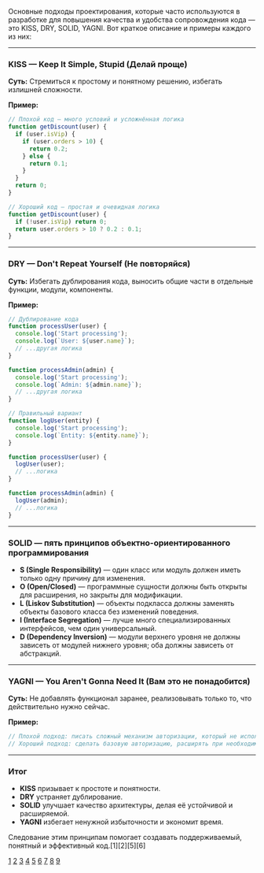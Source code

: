 Основные подходы проектирования, которые часто используются в разработке для повышения качества и удобства сопровождения кода — это KISS, DRY, SOLID, YAGNI. Вот краткое описание и примеры каждого из них:

---

### KISS — Keep It Simple, Stupid (Делай проще)

**Суть:** Стремиться к простому и понятному решению, избегать излишней сложности.

**Пример:**

```js
// Плохой код — много условий и усложнённая логика
function getDiscount(user) {
  if (user.isVip) {
    if (user.orders > 10) {
      return 0.2;
    } else {
      return 0.1;
    }
  }
  return 0;
}

// Хороший код — простая и очевидная логика
function getDiscount(user) {
  if (!user.isVip) return 0;
  return user.orders > 10 ? 0.2 : 0.1;
}
```

---

### DRY — Don't Repeat Yourself (Не повторяйся)

**Суть:** Избегать дублирования кода, выносить общие части в отдельные функции, модули, компоненты.

**Пример:**

```js
// Дублирование кода
function processUser(user) {
  console.log('Start processing');
  console.log(`User: ${user.name}`);
  // ...другая логика
}

function processAdmin(admin) {
  console.log('Start processing');
  console.log(`Admin: ${admin.name}`);
  // ...другая логика
}

// Правильный вариант
function logUser(entity) {
  console.log('Start processing');
  console.log(`Entity: ${entity.name}`);
}

function processUser(user) {
  logUser(user);
  // ...логика
}

function processAdmin(admin) {
  logUser(admin);
  // ...логика
}
```

---

### SOLID — пять принципов объектно-ориентированного программирования

- **S (Single Responsibility)** — один класс или модуль должен иметь только одну причину для изменения.
- **O (Open/Closed)** — программные сущности должны быть открыты для расширения, но закрыты для модификации.
- **L (Liskov Substitution)** — объекты подкласса должны заменять объекты базового класса без изменений поведения.
- **I (Interface Segregation)** — лучше много специализированных интерфейсов, чем один универсальный.
- **D (Dependency Inversion)** — модули верхнего уровня не должны зависеть от модулей нижнего уровня; оба должны зависеть от абстракций.

---

### YAGNI — You Aren't Gonna Need It (Вам это не понадобится)

**Суть:** Не добавлять функционал заранее, реализовывать только то, что действительно нужно сейчас.

**Пример:**

```js
// Плохой подход: писать сложный механизм авторизации, который не используется
// Хороший подход: сделать базовую авторизацию, расширять при необходимости
```

---

### Итог

- **KISS** призывает к простоте и понятности.
- **DRY** устраняет дублирование.
- **SOLID** улучшает качество архитектуры, делая её устойчивой и расширяемой.
- **YAGNI** избегает ненужной избыточности и экономит время.

Следование этим принципам помогает создавать поддерживаемый, понятный и эффективный код.[1][2][5][6]

[1](https://habr.com/ru/companies/itelma/articles/546372/)
[2](https://habr.com/ru/articles/925208/)
[3](https://tproger.ru/articles/5-principov-chitaemogo-koda-kiss-yagni-dry-bduf-i-britva-okkama)
[4](https://synergy.ru/akademiya/programming/kiss_yagni_dry_i_drugie_princzipov_kotoryie_dolzhen_znat_kazhdyij_razrabotchik)
[5](https://justice-it.ru/blog/tech/solid-yagni-dry-kiss-principles-in-react/)
[6](https://proweb63.ru/help/devtools/priciple-oop)
[7](https://www.youtube.com/watch?v=qNhq71TvVI8)
[8](https://phpqa.ru/post/solid-kiss-dry-yagni-ddd)
[9](https://skillbox.ru/media/code/eto-klassika-eto-znat-nado-dry-kiss-solid-yagni-i-drugie-poleznye-sokrashcheniya/)
